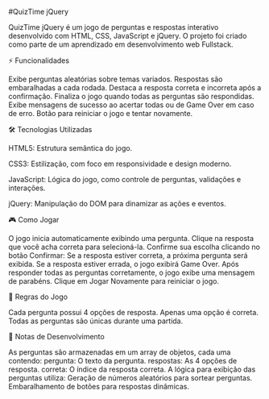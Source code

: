 #QuizTime jQuery

QuizTime jQuery é um jogo de perguntas e respostas interativo desenvolvido com HTML, CSS, JavaScript e jQuery. O projeto foi criado como parte de um aprendizado em desenvolvimento web Fullstack.

⚡ Funcionalidades

Exibe perguntas aleatórias sobre temas variados.
Respostas são embaralhadas a cada rodada.
Destaca a resposta correta e incorreta após a confirmação.
Finaliza o jogo quando todas as perguntas são respondidas.
Exibe mensagens de sucesso ao acertar todas ou de Game Over em caso de erro.
Botão para reiniciar o jogo e tentar novamente.

🛠️ Tecnologias Utilizadas

HTML5: Estrutura semântica do jogo.

CSS3: Estilização, com foco em responsividade e design moderno.

JavaScript: Lógica do jogo, como controle de perguntas, validações e interações.

jQuery: Manipulação do DOM para dinamizar as ações e eventos.

🎮 Como Jogar

O jogo inicia automaticamente exibindo uma pergunta.
Clique na resposta que você acha correta para selecioná-la.
Confirme sua escolha clicando no botão Confirmar:
Se a resposta estiver correta, a próxima pergunta será exibida.
Se a resposta estiver errada, o jogo exibirá Game Over.
Após responder todas as perguntas corretamente, o jogo exibe uma mensagem de parabéns.
Clique em Jogar Novamente para reiniciar o jogo.

📝 Regras do Jogo

Cada pergunta possui 4 opções de resposta.
Apenas uma opção é correta.
Todas as perguntas são únicas durante uma partida.

📌 Notas de Desenvolvimento

As perguntas são armazenadas em um array de objetos, cada uma contendo:
pergunta: O texto da pergunta.
respostas: As 4 opções de resposta.
correta: O índice da resposta correta.
A lógica para exibição das perguntas utiliza:
Geração de números aleatórios para sortear perguntas.
Embaralhamento de botões para respostas dinâmicas.
